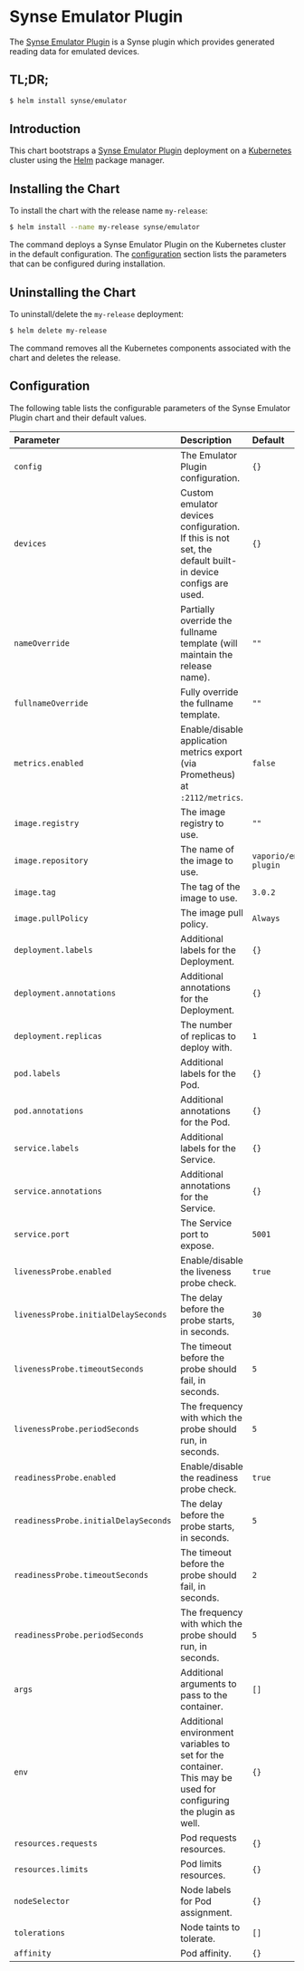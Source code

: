 # Synse Emulator Plugin

The [Synse Emulator Plugin](https://github.com/vapor-ware/synse-emulator-plugin) is a Synse plugin
which provides generated reading data for emulated devices.

## TL;DR;

```bash
$ helm install synse/emulator
```

## Introduction

This chart bootstraps a [Synse Emulator Plugin](https://github.com/vapor-ware/synse-emulator-plugin)
deployment on a [Kubernetes](http://kubernetes.io) cluster using the [Helm](https://helm.sh) package manager.

## Installing the Chart

To install the chart with the release name `my-release`:

```bash
$ helm install --name my-release synse/emulator
```

The command deploys a Synse Emulator Plugin on the Kubernetes cluster in the default configuration. The
[configuration](#configuration) section lists the parameters that can be configured during installation.

## Uninstalling the Chart

To uninstall/delete the `my-release` deployment:

```bash
$ helm delete my-release
```

The command removes all the Kubernetes components associated with the chart and deletes the release.

## Configuration

The following table lists the configurable parameters of the Synse Emulator Plugin chart and their default values.

| Parameter | Description | Default |
| :-------- | :---------- | :------ |
| `config` | The Emulator Plugin configuration. | `{}` |
| `devices` | Custom emulator devices configuration. If this is not set, the default built-in device configs are used. | `{}` |
| `nameOverride` | Partially override the fullname template (will maintain the release name). | `""` |
| `fullnameOverride` | Fully override the fullname template. | `""` |
| `metrics.enabled` | Enable/disable application metrics export (via Prometheus) at `:2112/metrics`. | `false` |
| `image.registry` | The image registry to use. | `""` |
| `image.repository` | The name of the image to use. | `vaporio/emulator-plugin` |
| `image.tag` | The tag of the image to use. | `3.0.2` |
| `image.pullPolicy` | The image pull policy. | `Always` |
| `deployment.labels` | Additional labels for the Deployment. | `{}` |
| `deployment.annotations` | Additional annotations for the Deployment. | `{}` |
| `deployment.replicas` | The number of replicas to deploy with. | `1` |
| `pod.labels` | Additional labels for the Pod. | `{}` |
| `pod.annotations` | Additional annotations for the Pod. | `{}` |
| `service.labels` | Additional labels for the Service. | `{}` |
| `service.annotations` | Additional annotations for the Service. | `{}` |
| `service.port` | The Service port to expose. | `5001` |
| `livenessProbe.enabled` | Enable/disable the liveness probe check. | `true` |
| `livenessProbe.initialDelaySeconds` | The delay before the probe starts, in seconds. | `30` |
| `livenessProbe.timeoutSeconds` | The timeout before the probe should fail, in seconds. | `5` |
| `livenessProbe.periodSeconds` | The frequency with which the probe should run, in seconds. | `5` |
| `readinessProbe.enabled` | Enable/disable the readiness probe check. | `true` |
| `readinessProbe.initialDelaySeconds` | The delay before the probe starts, in seconds. | `5` |
| `readinessProbe.timeoutSeconds` | The timeout before the probe should fail, in seconds. | `2` |
| `readinessProbe.periodSeconds` | The frequency with which the probe should run, in seconds. | `5` |
| `args` | Additional arguments to pass to the container. | `[]` |
| `env` | Additional environment variables to set for the container. This may be used for configuring the plugin as well. | `{}` |
| `resources.requests` | Pod requests resources. | `{}` |
| `resources.limits` | Pod limits resources. | `{}` |
| `nodeSelector` | Node labels for Pod assignment. | `{}` |
| `tolerations` | Node taints to tolerate. | `[]` |
| `affinity` | Pod affinity. | `{}` |